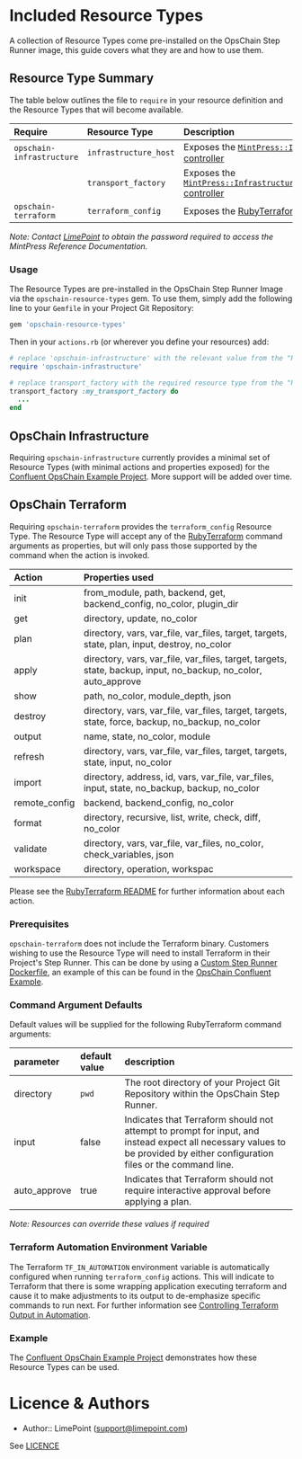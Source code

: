 # Included Resource Types

A collection of Resource Types come pre-installed on the OpsChain Step Runner image, this guide covers what they are and how to use them.


## Resource Type Summary

The table below outlines the file to `require` in your resource definition and the Resource Types that will become available.

| Require                   | Resource Type      | Description                          |
| :------------------------ | :-------------------- | :----------------------------------- |
| `opschain-infrastructure` | `infrastructure_host` | Exposes the [`MintPress::Infrastructure::Host` controller](https://docs.limepoint.com/reference/ruby/MintPress/Infrastructure/Host.html) |
|                           | `transport_factory`   | Exposes the [`MintPress::Infrastructure::TransportFactory` controller](https://docs.limepoint.com/reference/ruby/MintPress/Infrastructure/TransportFactory.html) |
| `opschain-terraform`      | `terraform_config`    | Exposes the [RubyTerraform](https://github.com/infrablocks/ruby_terraform/tree/v0.64.0) gem |

_Note: Contact [LimePoint](mailto:opschain@limepoint.com) to obtain the password required to access the MintPress Reference Documentation._

### Usage

The Resource Types are pre-installed in the OpsChain Step Runner Image via the `opschain-resource-types` gem.  To use them, simply add the following line to your `Gemfile` in your Project Git Repository:
```ruby
gem 'opschain-resource-types'
```

Then in your `actions.rb` (or wherever you define your resources) add:

```ruby
# replace 'opschain-infrastructure' with the relevant value from the "Require" column in the table above
require 'opschain-infrastructure'

# replace transport_factory with the required resource type from the "Resource Type" column in the table above
transport_factory :my_transport_factory do
  ...
end
```

## OpsChain Infrastructure

Requiring `opschain-infrastructure` currently provides a minimal set of Resource Types (with minimal actions and properties exposed) for the [Confluent OpsChain Example Project](https://github.com/LimePoint/opschain-examples-confluent).  More support will be added over time.

## OpsChain Terraform

Requiring `opschain-terraform` provides the `terraform_config` Resource Type. The Resource Type will accept any of the [RubyTerraform](https://github.com/infrablocks/ruby_terraform/blob/v0.64.0/README.md) command arguments as properties, but will only pass those supported by the command when the action is invoked.

| Action        | Properties used |
| :------------ | :-------------- |
| init          | from_module, path, backend, get, backend_config, no_color, plugin_dir |
| get           | directory, update, no_color |
| plan          | directory, vars, var_file, var_files, target, targets, state, plan, input, destroy, no_color |
| apply         | directory, vars, var_file, var_files, target, targets, state, backup, input, no_backup, no_color, auto_approve |
| show          | path, no_color, module_depth, json |
| destroy       | directory, vars, var_file, var_files, target, targets, state, force, backup, no_backup, no_color |
| output        | name, state, no_color, module |
| refresh       | directory, vars, var_file, var_files, target, targets, state, input, no_color |
| import        | directory, address, id, vars, var_file, var_files, input, state, no_backup, backup, no_color |
| remote_config | backend, backend_config, no_color |
| format        | directory, recursive, list, write, check, diff, no_color |
| validate      | directory, vars, var_file, var_files, no_color, check_variables, json |
| workspace     | directory, operation, workspac |

Please see the [RubyTerraform README](https://github.com/infrablocks/ruby_terraform/blob/v0.64.0/README.md#usage) for further information about each action.

### Prerequisites

`opschain-terraform` does not include the Terraform binary. Customers wishing to use the Resource Type will need to install Terraform in their Project's Step Runner.  This can be done by using a [Custom Step Runner Dockerfile](../developing_resources.md#custom-step-runner-dockerfiles), an example of this can be found in the [OpsChain Confluent Example](https://github.com/LimePoint/opschain-examples-confluent/blob/75473f7fbac4150b3d5c583dfc52c6b22044552f/.opschain/Dockerfile#L8).

### Command Argument Defaults

Default values will be supplied for the following RubyTerraform command arguments:

| parameter    | default value | description |
| :----------- | :------------ | :---------- |
| directory    | `pwd`         | The root directory of your Project Git Repository within the OpsChain Step Runner. |
| input        | false         | Indicates that Terraform should not attempt to prompt for input, and instead expect all necessary values to be provided by either configuration files or the command line. |
| auto_approve | true          | Indicates that Terraform should not require interactive approval before applying a plan.|

_Note: Resources can override these values if required_

### Terraform Automation Environment Variable

The Terraform `TF_IN_AUTOMATION` environment variable is automatically configured when running `terraform_config` actions.  This will indicate to Terraform that there is some wrapping application executing terraform and cause it to make adjustments to its output to de-emphasize specific commands to run next.  For further information see [Controlling Terraform Output in Automation](https://learn.hashicorp.com/tutorials/terraform/automate-terraform#controlling-terraform-output-in-automation).

### Example

The [Confluent OpsChain Example Project](https://github.com/LimePoint/opschain-examples-confluent) demonstrates how these Resource Types can be used.

# Licence & Authors
- Author:: LimePoint (support@limepoint.com)

See [LICENCE](../../LICENCE)
